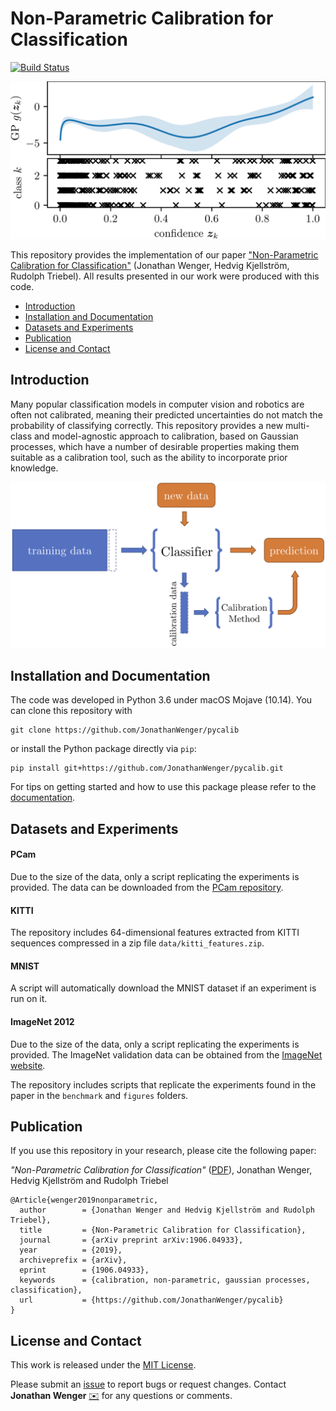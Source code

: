 # Non-Parametric Calibration for Classification

[![Build Status](https://travis-ci.com/JonathanWenger/pycalib.svg?branch=master)](https://travis-ci.com/JonathanWenger/pycalib)

<p align="center">
  <img src="figures/gpcalib_illustration/latent_process.png" alt="latent_process" width="512"/>
</p>

This repository provides the implementation of our paper ["Non-Parametric Calibration for Classification"](https://arxiv.org/abs/1906.04933) (Jonathan Wenger, Hedvig Kjellström, Rudolph Triebel). All results presented in our work were produced with this code.

* [Introduction](#introduction)
* [Installation and Documentation](#usage)
* [Datasets and Experiments](#data)
* [Publication](#publication)
* [License and Contact](#contact)


## <a name="usage">Introduction</a>

Many popular classification models in computer vision and robotics are often not calibrated, meaning their predicted 
uncertainties do not match the  probability of classifying correctly. This repository provides a new multi-class and 
model-agnostic approach to calibration, based on Gaussian processes, which have a number of desirable properties making 
them suitable as a calibration tool, such as the ability to incorporate prior knowledge.

<p align="center">
  <img src="figures/gpcalib_illustration/diagram_calibration.png" alt="diagram_calibration" width="512"/>
</p>

## <a name="usage">Installation and Documentation</a>
The code was developed in Python 3.6 under macOS Mojave (10.14). You can clone this repository with
```
git clone https://github.com/JonathanWenger/pycalib
```
or install the Python package directly via `pip`:
```
pip install git+https://github.com/JonathanWenger/pycalib.git
```
For tips on getting started and how to use this package please refer to the [documentation](https://jonathanwenger.github.io/pycalib/).

## <a name="data">Datasets and Experiments</a>

#### PCam

Due to the size of the data, only a script replicating the experiments is provided. The data can be downloaded from the 
[PCam repository](https://github.com/basveeling/pcam).

#### KITTI

The repository includes 64-dimensional features extracted from KITTI sequences compressed in a zip file 
`data/kitti_features.zip`.

#### MNIST

A script will automatically download the MNIST dataset if an experiment is run on it.

#### ImageNet 2012

Due to the size of the data, only a script replicating the experiments is provided. The ImageNet validation data can be 
obtained from the [ImageNet website](http://www.image-net.org).

The repository includes scripts that replicate the experiments found in the paper in the `benchmark` and `figures` 
folders.


## <a name="publication">Publication</a>
If you use this repository in your research, please cite the following paper:

_"Non-Parametric Calibration for Classification"_ ([PDF](https://arxiv.org/pdf/1906.04933.pdf)), Jonathan Wenger, Hedvig Kjellström and Rudolph Triebel

	@Article{wenger2019nonparametric,
	  author        = {Jonathan Wenger and Hedvig Kjellström and Rudolph Triebel},
	  title         = {Non-Parametric Calibration for Classification},
	  journal       = {arXiv preprint arXiv:1906.04933},
	  year          = {2019},
	  archiveprefix = {arXiv},
	  eprint        = {1906.04933},
	  keywords      = {calibration, non-parametric, gaussian processes, classification},
	  url           = {https://github.com/JonathanWenger/pycalib}
	}

## <a name="contact"> License and Contact</a>

This work is released under the [MIT License](LICENSE).

Please submit an [issue](https://github.com/JonathanWenger/pycalib/issues/new) to report bugs or request changes. 
Contact **Jonathan Wenger** [:envelope:](mailto:jonathan.wenger@uni-tuebingen.de) for any questions or comments. 
